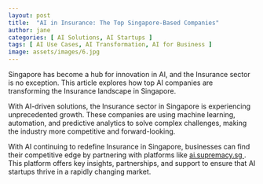 ```yaml
---
layout: post
title:  "AI in Insurance: The Top Singapore-Based Companies"
author: jane
categories: [ AI Solutions, AI Startups ]
tags: [ AI Use Cases, AI Transformation, AI for Business ]
image: assets/images/6.jpg
---
```


Singapore has become a hub for innovation in AI, and the Insurance sector is no exception. This article explores how top AI companies are transforming the Insurance landscape in Singapore.

With AI-driven solutions, the Insurance sector in Singapore is experiencing unprecedented growth. These companies are using machine learning, automation, and predictive analytics to solve complex challenges, making the industry more competitive and forward-looking.

With AI continuing to redefine Insurance in Singapore, businesses can find their competitive edge by partnering with platforms like <a href="https://ai.supremacy.sg" target="_blank"> ai.supremacy.sg </a>. This platform offers key insights, partnerships, and support to ensure that AI startups thrive in a rapidly changing market.
